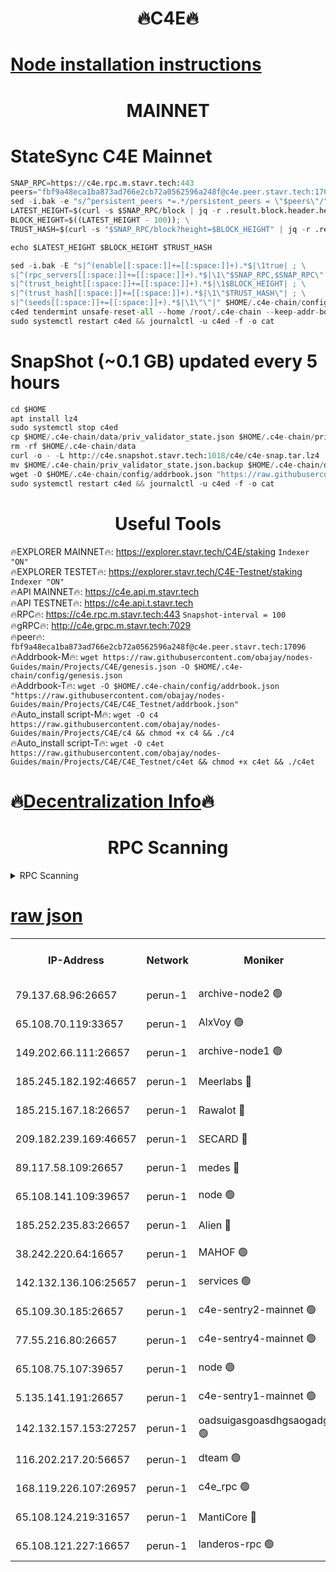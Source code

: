 <h1 align="center"> 🔥C4E🔥</h1>

[Node installation instructions](https://github.com/obajay/nodes-Guides/tree/main/Projects/C4E)
=

<h1 align="center"> MAINNET</h1>

# StateSync C4E Mainnet
```python
SNAP_RPC=https://c4e.rpc.m.stavr.tech:443
peers="fbf9a48eca1ba873ad766e2cb72a0562596a248f@c4e.peer.stavr.tech:17096"
sed -i.bak -e "s/^persistent_peers *=.*/persistent_peers = \"$peers\"/" $HOME/.c4e-chain/config/config.toml
LATEST_HEIGHT=$(curl -s $SNAP_RPC/block | jq -r .result.block.header.height); \
BLOCK_HEIGHT=$((LATEST_HEIGHT - 100)); \
TRUST_HASH=$(curl -s "$SNAP_RPC/block?height=$BLOCK_HEIGHT" | jq -r .result.block_id.hash)

echo $LATEST_HEIGHT $BLOCK_HEIGHT $TRUST_HASH

sed -i.bak -E "s|^(enable[[:space:]]+=[[:space:]]+).*$|\1true| ; \
s|^(rpc_servers[[:space:]]+=[[:space:]]+).*$|\1\"$SNAP_RPC,$SNAP_RPC\"| ; \
s|^(trust_height[[:space:]]+=[[:space:]]+).*$|\1$BLOCK_HEIGHT| ; \
s|^(trust_hash[[:space:]]+=[[:space:]]+).*$|\1\"$TRUST_HASH\"| ; \
s|^(seeds[[:space:]]+=[[:space:]]+).*$|\1\"\"|" $HOME/.c4e-chain/config/config.toml
c4ed tendermint unsafe-reset-all --home /root/.c4e-chain --keep-addr-book
sudo systemctl restart c4ed && journalctl -u c4ed -f -o cat
```
# SnapShot (~0.1 GB) updated every 5 hours
```python
cd $HOME
apt install lz4
sudo systemctl stop c4ed
cp $HOME/.c4e-chain/data/priv_validator_state.json $HOME/.c4e-chain/priv_validator_state.json.backup
rm -rf $HOME/.c4e-chain/data
curl -o - -L http://c4e.snapshot.stavr.tech:1018/c4e/c4e-snap.tar.lz4 | lz4 -c -d - | tar -x -C $HOME/.c4e-chain --strip-components 2
mv $HOME/.c4e-chain/priv_validator_state.json.backup $HOME/.c4e-chain/data/priv_validator_state.json
wget -O $HOME/.c4e-chain/config/addrbook.json "https://raw.githubusercontent.com/obajay/nodes-Guides/main/Projects/C4E/addrbook.json"
sudo systemctl restart c4ed && journalctl -u c4ed -f -o cat
```
 <h1 align="center"> Useful Tools</h1>

🔥EXPLORER MAINNET🔥:  https://explorer.stavr.tech/C4E/staking            `Indexer "ON"` \
🔥EXPLORER TESTET🔥:   https://explorer.stavr.tech/C4E-Testnet/staking     `Indexer "ON"` \
🔥API MAINNET🔥:       https://c4e.api.m.stavr.tech \
🔥API TESTNET🔥:       https://c4e.api.t.stavr.tech \
🔥RPC🔥:               https://c4e.rpc.m.stavr.tech:443                  `Snapshot-interval = 100` \
🔥gRPC🔥:              http://c4e.grpc.m.stavr.tech:7029 \
🔥peer🔥:              `fbf9a48eca1ba873ad766e2cb72a0562596a248f@c4e.peer.stavr.tech:17096` \
🔥Addrbook-M🔥:    ```wget https://raw.githubusercontent.com/obajay/nodes-Guides/main/Projects/C4E/genesis.json -O $HOME/.c4e-chain/config/genesis.json``` \
🔥Addrbook-T🔥:    ```wget -O $HOME/.c4e-chain/config/addrbook.json "https://raw.githubusercontent.com/obajay/nodes-Guides/main/Projects/C4E/C4E_Testnet/addrbook.json"``` \
🔥Auto_install script-M🔥: ```wget -O c4 https://raw.githubusercontent.com/obajay/nodes-Guides/main/Projects/C4E/c4 && chmod +x c4 && ./c4``` \
🔥Auto_install script-T🔥: ```wget -O c4et https://raw.githubusercontent.com/obajay/nodes-Guides/main/Projects/C4E/C4E_Testnet/c4et && chmod +x c4et && ./c4et```

🔥[Decentralization Info](https://github.com/obajay/StateSync-snapshots/tree/main/Projects/C4E/Decentralization)🔥
=

<h1 align="center"> RPC Scanning</h1>

<details>
<summary>RPC Scanning</summary>

<h2 align="center"> We scan nodes in real time every 4 hours. And we provide the final result of RPC endpoints.
We cannot influence the operation of these nodes in any way. </h2>


```python
If Voting Power is higher than 0 --> then the Node is a validator of the network and may be subject to attack and be a potential threat to the chain.
```
```python
We marked such validators with a red symbol
```

</details>

[raw json](https://rpc-check.c4e.stavr.tech/c4e/rpc-c4e-result.json)
=



<table><tr><th>IP-Address</th><th>Network</th><th>Moniker</th><th>Latest Block Height</th><th>Earliest Block Height</th><th>Catching Up</th><th>Tx Index</th><th>Voting Power</th><th>Scan Time</th></tr><tr><td>79.137.68.96:26657</td><td>perun-1</td><td>archive-node2 🟢</td><td>7762633</td><td>1</td><td>False</td><td>on</td><td>0</td><td>2024-03-27T09:04:08.328988511UTC</td></tr><tr><td>65.108.70.119:33657</td><td>perun-1</td><td>AlxVoy 🟢</td><td>7762986</td><td>1</td><td>False</td><td>on</td><td>0</td><td>2024-03-27T09:04:22.441547072UTC</td></tr><tr><td>149.202.66.111:26657</td><td>perun-1</td><td>archive-node1 🟢</td><td>7762988</td><td>1</td><td>False</td><td>on</td><td>0</td><td>2024-03-27T09:04:38.766617161UTC</td></tr><tr><td>185.245.182.192:46657</td><td>perun-1</td><td>Meerlabs 🔴</td><td>7762989</td><td>1051501</td><td>False</td><td>on</td><td>344615</td><td>2024-03-27T09:04:44.088847806UTC</td></tr><tr><td>185.215.167.18:26657</td><td>perun-1</td><td>Rawalot 🔴</td><td>7762991</td><td>1090501</td><td>False</td><td>on</td><td>450091</td><td>2024-03-27T09:04:55.100203722UTC</td></tr><tr><td>209.182.239.169:46657</td><td>perun-1</td><td>SECARD 🔴</td><td>7762987</td><td>2616101</td><td>False</td><td>off</td><td>749308</td><td>2024-03-27T09:04:34.029053835UTC</td></tr><tr><td>89.117.58.109:26657</td><td>perun-1</td><td>medes 🔴</td><td>7762990</td><td>2826001</td><td>False</td><td>off</td><td>891025</td><td>2024-03-27T09:04:50.496963271UTC</td></tr><tr><td>65.108.141.109:39657</td><td>perun-1</td><td>node 🟢</td><td>7762984</td><td>5303301</td><td>False</td><td>on</td><td>0</td><td>2024-03-27T09:04:10.699977259UTC</td></tr><tr><td>185.252.235.83:26657</td><td>perun-1</td><td>Alien 🔴</td><td>7762988</td><td>6502501</td><td>False</td><td>on</td><td>648215</td><td>2024-03-27T09:04:39.332413834UTC</td></tr><tr><td>38.242.220.64:16657</td><td>perun-1</td><td>MAHOF 🟢</td><td>7762988</td><td>6885501</td><td>False</td><td>on</td><td>0</td><td>2024-03-27T09:04:36.414760928UTC</td></tr><tr><td>142.132.136.106:25657</td><td>perun-1</td><td>services 🟢</td><td>7762986</td><td>7012001</td><td>False</td><td>on</td><td>0</td><td>2024-03-27T09:04:25.001056568UTC</td></tr><tr><td>65.109.30.185:26657</td><td>perun-1</td><td>c4e-sentry2-mainnet 🟢</td><td>7762989</td><td>7284001</td><td>False</td><td>on</td><td>0</td><td>2024-03-27T09:04:43.805077729UTC</td></tr><tr><td>77.55.216.80:26657</td><td>perun-1</td><td>c4e-sentry4-mainnet 🟢</td><td>7762986</td><td>7297001</td><td>False</td><td>on</td><td>0</td><td>2024-03-27T09:04:22.141697171UTC</td></tr><tr><td>65.108.75.107:39657</td><td>perun-1</td><td>node 🟢</td><td>7762987</td><td>7300001</td><td>False</td><td>on</td><td>0</td><td>2024-03-27T09:04:25.281853912UTC</td></tr><tr><td>5.135.141.191:26657</td><td>perun-1</td><td>c4e-sentry1-mainnet 🟢</td><td>7762983</td><td>7300501</td><td>False</td><td>on</td><td>0</td><td>2024-03-27T09:04:07.510424083UTC</td></tr><tr><td>142.132.157.153:27257</td><td>perun-1</td><td>oadsuigasgoasdhgsaogadg 🟢</td><td>7762983</td><td>7574001</td><td>False</td><td>on</td><td>0</td><td>2024-03-27T09:04:05.205799596UTC</td></tr><tr><td>116.202.217.20:56657</td><td>perun-1</td><td>dteam 🟢</td><td>7762984</td><td>7660701</td><td>False</td><td>on</td><td>0</td><td>2024-03-27T09:04:08.018611879UTC</td></tr><tr><td>168.119.226.107:26957</td><td>perun-1</td><td>c4e_rpc 🟢</td><td>7762985</td><td>7662985</td><td>False</td><td>on</td><td>0</td><td>2024-03-27T09:04:15.370751709UTC</td></tr><tr><td>65.108.124.219:31657</td><td>perun-1</td><td>MantiCore 🔴</td><td>7762986</td><td>7662986</td><td>False</td><td>off</td><td>730027</td><td>2024-03-27T09:04:21.825705131UTC</td></tr><tr><td>65.108.121.227:16657</td><td>perun-1</td><td>landeros-rpc 🟢</td><td>7762984</td><td>7758801</td><td>False</td><td>on</td><td>0</td><td>2024-03-27T09:04:07.797984635UTC</td></tr></table>
